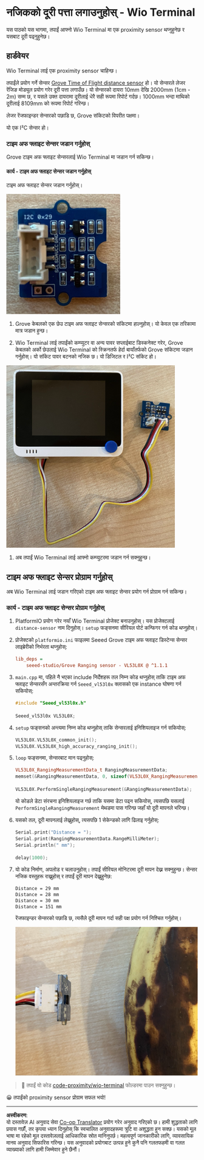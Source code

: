 <!--
CO_OP_TRANSLATOR_METADATA:
{
  "original_hash": "288aebb0c59f7be1d2719b8f9660a313",
  "translation_date": "2025-08-27T10:53:28+00:00",
  "source_file": "4-manufacturing/lessons/4-trigger-fruit-detector/wio-terminal-proximity.md",
  "language_code": "ne"
}
-->
# नजिकको दूरी पत्ता लगाउनुहोस् - Wio Terminal

यस पाठको यस भागमा, तपाईं आफ्नो Wio Terminal मा एक proximity sensor थप्नुहुनेछ र यसबाट दूरी पढ्नुहुनेछ।

## हार्डवेयर

Wio Terminal लाई एक proximity sensor चाहिन्छ।

तपाईंले प्रयोग गर्ने सेन्सर [Grove Time of Flight distance sensor](https://www.seeedstudio.com/Grove-Time-of-Flight-Distance-Sensor-VL53L0X.html) हो। यो सेन्सरले लेजर रेंजिङ मोड्युल प्रयोग गरेर दूरी पत्ता लगाउँछ। यो सेन्सरको दायरा 10mm देखि 2000mm (1cm - 2m) सम्म छ, र यसले उक्त दायरामा दूरीलाई धेरै सही रूपमा रिपोर्ट गर्दछ। 1000mm भन्दा माथिको दूरीलाई 8109mm को रूपमा रिपोर्ट गरिन्छ।

लेजर रेंजफाइन्डर सेन्सरको पछाडि छ, Grove सॉकेटको विपरीत पक्षमा।

यो एक I²C सेन्सर हो।

### टाइम अफ फ्लाइट सेन्सर जडान गर्नुहोस्

Grove टाइम अफ फ्लाइट सेन्सरलाई Wio Terminal मा जडान गर्न सकिन्छ।

#### कार्य - टाइम अफ फ्लाइट सेन्सर जडान गर्नुहोस्

टाइम अफ फ्लाइट सेन्सर जडान गर्नुहोस्।

![एक Grove टाइम अफ फ्लाइट सेन्सर](../../../../../translated_images/grove-time-of-flight-sensor.d82ff2165bfded9f485de54d8d07195a6270a602696825fca19f629ddfe94e86.ne.png)

1. Grove केबलको एक छेउ टाइम अफ फ्लाइट सेन्सरको सॉकेटमा हाल्नुहोस्। यो केवल एक तरिकामा मात्र जडान हुन्छ।

1. Wio Terminal लाई तपाईंको कम्प्युटर वा अन्य पावर सप्लाईबाट डिस्कनेक्ट गरेर, Grove केबलको अर्को छेउलाई Wio Terminal को स्क्रिनतर्फ हेर्दा बायाँतर्फको Grove सॉकेटमा जडान गर्नुहोस्। यो सॉकेट पावर बटनको नजिक छ। यो डिजिटल र I²C सॉकेट हो।

![Grove टाइम अफ फ्लाइट सेन्सर बायाँ सॉकेटमा जडान गरिएको](../../../../../translated_images/wio-time-of-flight-sensor.c4c182131d2ea73df67febd004dc0313d271013d016be9c47e7da4d77c6c20a8.ne.png)

1. अब तपाईं Wio Terminal लाई आफ्नो कम्प्युटरमा जडान गर्न सक्नुहुन्छ।

## टाइम अफ फ्लाइट सेन्सर प्रोग्राम गर्नुहोस्

अब Wio Terminal लाई जडान गरिएको टाइम अफ फ्लाइट सेन्सर प्रयोग गर्न प्रोग्राम गर्न सकिन्छ।

### कार्य - टाइम अफ फ्लाइट सेन्सर प्रोग्राम गर्नुहोस्

1. PlatformIO प्रयोग गरेर नयाँ Wio Terminal प्रोजेक्ट बनाउनुहोस्। यस प्रोजेक्टलाई `distance-sensor` नाम दिनुहोस्। `setup` फङ्सनमा सीरियल पोर्ट कन्फिगर गर्न कोड थप्नुहोस्।

1. प्रोजेक्टको `platformio.ini` फाइलमा Seeed Grove टाइम अफ फ्लाइट डिस्टेन्स सेन्सर लाइब्रेरीको निर्भरता थप्नुहोस्:

    ```ini
    lib_deps =
        seeed-studio/Grove Ranging sensor - VL53L0X @ ^1.1.1
    ```

1. `main.cpp` मा, पहिले नै भएका include निर्देशहरू तल निम्न कोड थप्नुहोस् ताकि टाइम अफ फ्लाइट सेन्सरसँग अन्तरक्रिया गर्न `Seeed_vl53l0x` क्लासको एक instance घोषणा गर्न सकियोस्:

    ```cpp
    #include "Seeed_vl53l0x.h"
    
    Seeed_vl53l0x VL53L0X;
    ```

1. `setup` फङ्सनको अन्त्यमा निम्न कोड थप्नुहोस् ताकि सेन्सरलाई इनिशियलाइज गर्न सकियोस्:

    ```cpp
    VL53L0X.VL53L0X_common_init();
    VL53L0X.VL53L0X_high_accuracy_ranging_init();
    ```

1. `loop` फङ्सनमा, सेन्सरबाट मान पढ्नुहोस्:

    ```cpp
    VL53L0X_RangingMeasurementData_t RangingMeasurementData;
    memset(&RangingMeasurementData, 0, sizeof(VL53L0X_RangingMeasurementData_t));

    VL53L0X.PerformSingleRangingMeasurement(&RangingMeasurementData);
    ```

    यो कोडले डेटा संरचना इनिशियलाइज गर्छ ताकि यसमा डेटा पढ्न सकियोस्, त्यसपछि यसलाई `PerformSingleRangingMeasurement` मेथडमा पास गरिन्छ जहाँ यो दूरी मापनले भरिन्छ।

1. यसको तल, दूरी मापनलाई लेख्नुहोस्, त्यसपछि 1 सेकेन्डको लागि ढिलाइ गर्नुहोस्:

    ```cpp
    Serial.print("Distance = ");
    Serial.print(RangingMeasurementData.RangeMilliMeter);
    Serial.println(" mm");

    delay(1000);
    ```

1. यो कोड निर्माण, अपलोड र चलाउनुहोस्। तपाईं सीरियल मोनिटरमा दूरी मापन देख्न सक्नुहुन्छ। सेन्सर नजिक वस्तुहरू राख्नुहोस् र तपाईं दूरी मापन देख्नुहुनेछ:

    ```output
    Distance = 29 mm
    Distance = 28 mm
    Distance = 30 mm
    Distance = 151 mm
    ```

    रेंजफाइन्डर सेन्सरको पछाडि छ, त्यसैले दूरी मापन गर्दा सही पक्ष प्रयोग गर्न निश्चित गर्नुहोस्।

    ![टाइम अफ फ्लाइट सेन्सरको पछाडि रेंजफाइन्डरले केरा तर्फ इशारा गर्दै](../../../../../translated_images/time-of-flight-banana.079921ad8b1496e4525dc26b4cdc71a076407aba3e72ba113ba2e38febae92c5.ne.png)

> 💁 तपाईं यो कोड [code-proximity/wio-terminal](../../../../../4-manufacturing/lessons/4-trigger-fruit-detector/code-proximity/wio-terminal) फोल्डरमा पाउन सक्नुहुन्छ।

😀 तपाईंको proximity sensor प्रोग्राम सफल भयो!

---

**अस्वीकरण**:  
यो दस्तावेज़ AI अनुवाद सेवा [Co-op Translator](https://github.com/Azure/co-op-translator) प्रयोग गरेर अनुवाद गरिएको छ। हामी शुद्धताको लागि प्रयास गर्छौं, तर कृपया ध्यान दिनुहोस् कि स्वचालित अनुवादहरूमा त्रुटि वा अशुद्धता हुन सक्छ। यसको मूल भाषा मा रहेको मूल दस्तावेज़लाई आधिकारिक स्रोत मानिनुपर्छ। महत्वपूर्ण जानकारीको लागि, व्यावसायिक मानव अनुवाद सिफारिस गरिन्छ। यस अनुवादको प्रयोगबाट उत्पन्न हुने कुनै पनि गलतफहमी वा गलत व्याख्याको लागि हामी जिम्मेवार हुने छैनौं।